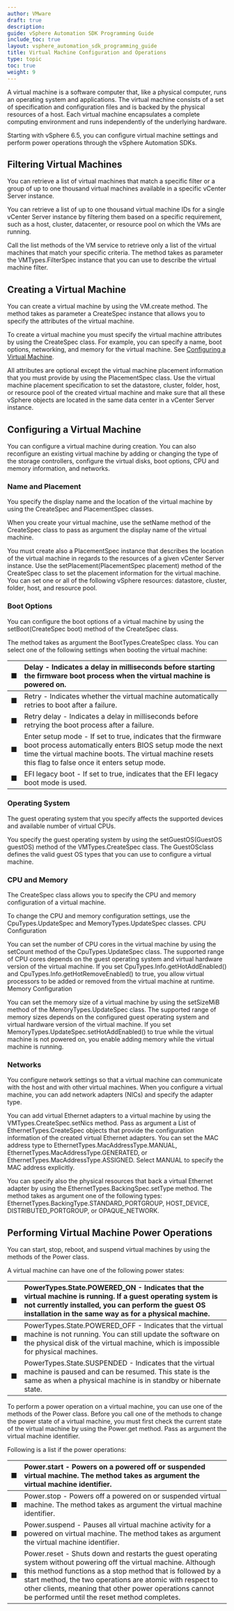 ```yaml
---
author: VMware
draft: true
description:
guide: vSphere Automation SDK Programming Guide
include_toc: true
layout: vsphere_automation_sdk_programming_guide
title: Virtual Machine Configuration and Operations
type: topic
toc: true
weight: 9
---
```

A virtual machine is a software computer that, like a physical computer, runs an operating system and applications. The virtual machine consists of a set of specification and configuration files and is backed by the physical resources of a host. Each virtual machine encapsulates a complete computing environment and runs independently of the underlying hardware.

Starting with vSphere 6.5, you can configure virtual machine settings and perform power operations through the vSphere Automation SDKs.

## Filtering Virtual Machines

You can retrieve a list of virtual machines that match a specific filter or a group of up to one thousand virtual machines available in a specific vCenter Server instance.

You can retrieve a list of up to one thousand virtual machine IDs for a single vCenter Server instance by filtering them based on a specific requirement, such as a host, cluster, datacenter, or resource pool on which the VMs are running.

Call the list methods of the VM service to retrieve only a list of the virtual machines that match your specific criteria. The method takes as parameter the VMTypes.FilterSpec instance that you can use to describe the virtual machine filter.

## Creating a Virtual Machine

You can create a virtual machine by using the VM.create method. The method takes as parameter a CreateSpec instance that allows you to specify the attributes of the virtual machine.

To create a virtual machine you must specify the virtual machine attributes by using the CreateSpec class. For example, you can specify a name, boot options, networking, and memory for the virtual machine. See [Configuring a Virtual Machine](https://vdc-repo.vmware.com/vmwb-repository/dcr-public/64cb9a20-f092-41c5-9e10-08fb7e391407/e9127d93-e269-4c69-a0be-27a9b86f640b/doc/GUID-D78FAD98-F11C-4B66-9460-9CA46A7F4136.html#GUID-D78FAD98-F11C-4B66-9460-9CA46A7F4136).

All attributes are optional except the virtual machine placement information that you must provide by using the PlacementSpec class. Use the virtual machine placement specification to set the datastore, cluster, folder, host, or resource pool of the created virtual machine and make sure that all these vSphere objects are located in the same data center in a vCenter Server instance.

## Configuring a Virtual Machine

You can configure a virtual machine during creation. You can also reconfigure an existing virtual machine by adding or changing the type of the storage controllers, configure the virtual disks, boot options, CPU and memory information, and networks.

### Name and Placement

You specify the display name and the location of the virtual machine by using the CreateSpec and PlacementSpec classes.

When you create your virtual machine, use the setName method of the CreateSpec class to pass as argument the display name of the virtual machine.

You must create also a PlacementSpec instance that describes the location of the virtual machine in regards to the resources of a given vCenter Server instance. Use the setPlacement\(PlacementSpec placement\) method of the CreateSpec class to set the placement information for the virtual machine. You can set one or all of the following vSphere resources: datastore, cluster, folder, host, and resource pool.

### Boot Options

You can configure the boot options of a virtual machine by using the setBoot\(CreateSpec boot\) method of the CreateSpec class.

The method takes as argument the BootTypes.CreateSpec class. You can select one of the following settings when booting the virtual machine:

| ■  | Delay - Indicates a delay in milliseconds before starting the firmware boot process when the virtual machine is powered on.  |
| :--- | :--- |
| ■  | Retry - Indicates whether the virtual machine automatically retries to boot after a failure.  |
| ■  | Retry delay - Indicates a delay in milliseconds before retrying the boot process after a failure.  |
| ■  | Enter setup mode - If set to true, indicates that the firmware boot process automatically enters BIOS setup mode the next time the virtual machine boots. The virtual machine resets this flag to false once it enters setup mode.  |
| ■  | EFI legacy boot - If set to true, indicates that the EFI legacy boot mode is used. |

### Operating System

The guest operating system that you specify affects the supported devices and available number of virtual CPUs.

You specify the guest operating system by using the setGuestOS\(GuestOS guestOS\) method of the VMTypes.CreateSpec class. The GuestOSclass defines the valid guest OS types that you can use to configure a virtual machine.

### CPU and Memory

The CreateSpec class allows you to specify the CPU and memory configuration of a virtual machine.

To change the CPU and memory configuration settings, use the CpuTypes.UpdateSpec and MemoryTypes.UpdateSpec classes. CPU Configuration

You can set the number of CPU cores in the virtual machine by using the setCount method of the CpuTypes.UpdateSpec class. The supported range of CPU cores depends on the guest operating system and virtual hardware version of the virtual machine. If you set CpuTypes.Info.getHotAddEnabled\(\) and CpuTypes.Info.getHotRemoveEnabled\(\) to true, you allow virtual processors to be added or removed from the virtual machine at runtime. Memory Configuration

You can set the memory size of a virtual machine by using the setSizeMiB method of the MemoryTypes.UpdateSpec class. The supported range of memory sizes depends on the configured guest operating system and virtual hardware version of the virtual machine. If you set MemoryTypes.UpdateSpec.setHotAddEnabled\(\) to true while the virtual machine is not powered on, you enable adding memory while the virtual machine is running.

### Networks

You configure network settings so that a virtual machine can communicate with the host and with other virtual machines. When you configure a virtual machine, you can add network adapters \(NICs\) and specify the adapter type.

You can add virtual Ethernet adapters to a virtual machine by using the VMTypes.CreateSpec.setNics method. Pass as argument a List of EthernetTypes.CreateSpec objects that provide the configuration information of the created virtual Ethernet adapters. You can set the MAC address type to EthernetTypes.MacAddressType.MANUAL, EthernetTypes.MacAddressType.GENERATED, or EthernetTypes.MacAddressType.ASSIGNED. Select MANUAL to specify the MAC address explicitly.

You can specify also the physical resources that back a virtual Ethernet adapter by using the EthernetTypes.BackingSpec.setType method. The method takes as argument one of the following types: EthernetTypes.BackingType.STANDARD\_PORTGROUP, HOST\_DEVICE, DISTRIBUTED\_PORTGROUP, or OPAQUE\_NETWORK.

## Performing Virtual Machine Power Operations

You can start, stop, reboot, and suspend virtual machines by using the methods of the Power class.

A virtual machine can have one of the following power states:

| ■  | PowerTypes.State.POWERED\_ON - Indicates that the virtual machine is running. If a guest operating system is not currently installed, you can perform the guest OS installation in the same way as for a physical machine.  |
| :--- | :--- |
| ■  | PowerTypes.State.POWERED\_OFF - Indicates that the virtual machine is not running. You can still update the software on the physical disk of the virtual machine, which is impossible for physical machines.  |
| ■  | PowerTypes.State.SUSPENDED - Indicates that the virtual machine is paused and can be resumed. This state is the same as when a physical machine is in standby or hibernate state.  |

To perform a power operation on a virtual machine, you can use one of the methods of the Power class. Before you call one of the methods to change the power state of a virtual machine, you must first check the current state of the virtual machine by using the Power.get method. Pass as argument the virtual machine identifier.

Following is a list if the power operations:

| ■  | Power.start - Powers on a powered off or suspended virtual machine. The method takes as argument the virtual machine identifier.  |
| :--- | :--- |
| ■  | Power.stop - Powers off a powered on or suspended virtual machine. The method takes as argument the virtual machine identifier.  |
| ■  | Power.suspend - Pauses all virtual machine activity for a powered on virtual machine. The method takes as argument the virtual machine identifier.  |
| ■  | Power.reset - Shuts down and restarts the guest operating system without powering off the virtual machine. Although this method functions as a stop method that is followed by a start method, the two operations are atomic with respect to other clients, meaning that other power operations cannot be performed until the reset method completes. |
